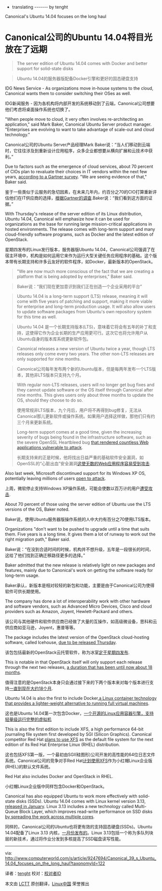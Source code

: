 + translating    ------- by tenght

Canonical's Ubuntu 14.04 focuses on the long haul

Canonical公司的Ubuntu 14.04将目光放在了远期
================================================================================
> The server edition of Ubuntu 14.04 comes with Docker and better support for solid-state disks

>  Ubuntu 14.04的服务器版配备Docker引擎和更好的固态硬盘支持

IDG News Service - As organizations move in-house systems to the cloud, Canonical wants them to consider switching their OSes as well.

IDG新闻服务 - 因为各机构将内部开发的系统移动到了云端，Canonical公司想要他们考虑将桌面操作系统也切换了。

"When people move to cloud, it very often involves re-architecting an application," said Mark Baker, Canonical Ubuntu Server product manager. "Enterprises are evolving to want to take advantage of scale-out and cloud technology."

Canonical公司的Ubuntu Server产品经理Mark Baker说：“当人们移动到云端时，它往往涉及到重新设计应用程序，众多企业都想要从横向扩展和云技术中获利。”

Due to factors such as the emergence of cloud services, about 70 percent of CIOs plan to revaluate their choices in IT vendors within the next few years, [according to a Gartner survey][1]. "We are seeing evidence of that," Baker said.

鉴于一些类似于云服务的急切因素，在未来几年内，约百分之70的CIO打算重新评估他们在IT供应商的选择，[根据Gartner的调查][1].Baker说：“我们看到这方面的证据。”

With Thursday's release of the server edition of its Linux distribution, Ubuntu 14.04, Canonical will emphasize how it can be used for organizations as the base for running large mission-critical applications in hosted environments. The release comes with long-term support and many cloud-friendly software programs, such as Docker and the latest edition of OpenStack.

星期四发布的Linux发行版本，服务器版Ubuntu 14.04，Canonical公司强调了在宿主环境中，机构是如何运用它来作为运行大型关键任务应用程序的基础。这个版本带有长期支持和许多云友好的软件程序，如Docker，最新版本的OpenStack。

> "We are now much more conscious of the fact that we are creating a platform that is being adopted by enterprises," Baker said.
> 

> Baker说：“我们现在更加意识到我们正在创造一个企业采用的平台”

> Ubuntu 14.04 is a long-term support (LTS) release, meaning it will come with five years of patching and support, making it more viable for enterprise and long-term production usage. It will also allow users to update software packages from Ubuntu's own repository system for this time as well.
> 

> Ubuntu 14.04 是一个长期支持版本(LTS)，意味着它将会有五年的补丁和支持，这使得它作为企业长期的生产应用更可行。这次它也将允许用户从Ubuntu自身的版本库系统更新软件包。

> Canonical releases a new version of Ubuntu twice a year, though LTS releases only come every two years. The other non-LTS releases are only supported for nine months.
> 

> Canonical公司每年发布两个新的Ubuntu版本，但是每两年发布一个LTS版本，其他非LTS版本只支持九个月。

> With regular non-LTS releases, users will no longer get bug fixes and they cannot update software or the OS itself through Canonical after nine months. This gives users only about three months to update the OS, should they choose to do so.
>
>使用常规非LTS版本，九个月后，用户将不再得到bug修复，无法从Canonical那儿更新软件或操作系统。如果用户选择这样做，那他们只有约三个月来更新系统。
> 
> Long-term support comes at a good time, given the increasing severity of bugs being found in the infrastructure software, such as the severe OpenSSL Heartbleed bug [that rendered countless Web applications vulnerable to attack][2].
>
>长期支持来的正是时候，他将找出日益严重的基础软件安全漏洞，如OpenSSL的“心脏出血”安全漏洞[这使无数的Web应用程序容易受到攻击][2].

Also last week, Microsoft discontinued support for its Windows XP OS, potentially leaving millions of users [open to attack][3].

上周，微软停止支持Windows XP操作系统，可能会使数以百万计的用户[遭受攻击][3].

About 70 percent of those using the server edition of Ubuntu use the LTS versions of the OS, Baker noted.

Baker说，使用Ubuntu服务器版操作系统的人中大约有百分之70使用LTS版本。

Organizations "don't want to be pushed to upgrade until a time that suits them. Five years is a long time. It gives them a lot of runway to work out the right migration path," Baker said.

Baker说：“在没到合适时间的时候，机构并不想升级，五年是一段很长的时间，这给了他们找到正确迁移路径更多的选择。”

Baker admitted that the new release is relatively light on new packages and features, mainly due to Canonical's work on getting the software ready for long-term usage.

Baker承认，新版本是相对较轻的新包和功能，主要是由于Canonical公司为使得软件可供长期使用。

The company has done a lot of interoperability work with other hardware and software vendors, such as Advanced Micro Devices, Cisco and cloud providers such as Amazon, Joyent, Hewlett-Packard and others.

该公司与其他硬件和软件供应商已经做了大量的互操作，如高级微设备，思科和云供应商如亚马逊，Joyent，惠普等等。

The package includes the latest version of the OpenStack cloud-hosting software, called Icehouse, [due to be released Thursday][4].

该包包括最新的OpenStack云托管软件，称为冰室[定于星期四发布][4].

This is notable in that OpenStack itself will only support each release through the next two releases, [a duration that has been until now about 18 months][5].

值得注意的是OpenStack本身只会通过接下来的下两个版本来对每个版本进行支持[一直到现在大约18个月][5].

Ubuntu 14.04 is also the first to include Docker,[a Linux container technology that provides a lighter-weight alternative to running full virtual machines][6].

这也是Ubuntu 14.04第一次包含Docker，[一个开源的Linux应用容器引擎，支持轻量级运行完整的虚拟机][6]

This is also the first edition to include XFS, a high performance 64-bit journaling file system first developed by SGI (Silicon Graphics). Canonical competitor Red Hat [plans to use XFS][7] as the default file system for the next edition of its Red Hat Enterprise Linux (RHEL) distribution.

这也包括XFS第一版，一个最初由SGI(硅图形)公司开发的高性能的64位日志文件系统。Canonical公司的竞争对手Red Hat[计划使用XFS][7]作为小红帽Linux企业版(RHEL)的默认文件系统。

Red Hat also includes Docker and OpenStack in RHEL.

小红帽Linux企业版中同样包含Docker和OpenStack。

Canonical has also equipped Ubuntu to work more effectively with solid-state disks (SSDs). Ubuntu 14.04 comes with Linux kernel version 3.13, [released in January][8]. Linux 3.13 includes a new technology called Multi-Queue Block Layer, which improves read-write performance on SSD disks [by spreading the work across multiple cores][9].

同样的，Canonical公司的Ubuntu也将更有效的支持固态硬盘(SSDs)。Ubuntu 14.04配备了Linux 3.13 内核，[一月份发布的][8]。Linux 3.13包括一个称为多队列块层的新技术，通过将作业分发到多核提高了SSD磁盘读写性能。

--------------------------------------------------------------------------------

via: http://www.computerworld.com/s/article/9247694/Canonical_39_s_Ubuntu_14.04_focuses_on_the_long_haul?taxonomyId=122

译者：[tenght](https://github.com/tenght) 校对：[校对者ID](https://github.com/校对者ID)

本文由 [LCTT](https://github.com/LCTT/TranslateProject) 原创翻译，[Linux中国](http://linux.cn/) 荣誉推出

[1]:http://www.gartner.com/newsroom/id/2685515
[2]:http://www.computerworld.com/s/article/9247671/Server_makers_rush_their_Heartbleed_patches
[3]:http://www.computerworld.com/s/article/9247525/Microsoft_Patch_Tuesday_bids_adieu_to_Windows_XP
[4]:https://wiki.openstack.org/wiki/Icehouse_Release_Schedule
[5]:https://wiki.openstack.org/wiki/Releases
[6]:http://www.infoworld.com/d/virtualization/docker-challenges-virtualization-market-containers-235897
[7]:http://www.infoworld.com/t/linux/red-hat-enterprise-linux-7-beta-now-available-232520
[8]:http://kernelnewbies.org/Linux_3.13
[9]:http://www.phoronix.com/scan.php?page=news_item&px=MTUwNDc